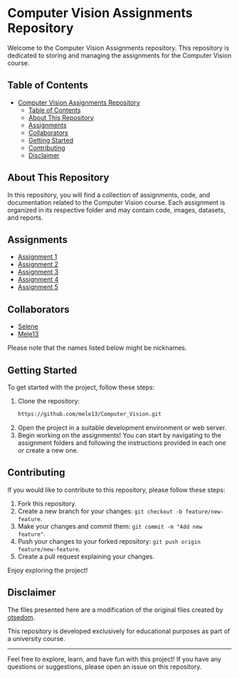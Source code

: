 # Computer Vision Assignments Repository

Welcome to the Computer Vision Assignments repository. This repository is dedicated to storing and managing the assignments for the Computer Vision course.

## Table of Contents
- [Computer Vision Assignments Repository](#computer-vision-assignments-repository)
  - [Table of Contents](#table-of-contents)
  - [About This Repository](#about-this-repository)
  - [Assignments](#assignments)
  - [Collaborators](#collaborators)
  - [Getting Started](#getting-started)
  - [Contributing](#contributing)
  - [Disclaimer](#disclaimer)

## About This Repository

In this repository, you will find a collection of assignments, code, and documentation related to the Computer Vision course. Each assignment is organized in its respective folder and may contain code, images, datasets, and reports.

## Assignments
- [Assignment 1](https://github.com/mele13/Computer_Vision/tree/main/P1)
- [Assignment 2](https://github.com/mele13/Computer_Vision/tree/main/P2)
- [Assignment 3](https://github.com/mele13/Computer_Vision/tree/main/P3)
- [Assignment 4](https://github.com/mele13/Computer_Vision/tree/main/P4)
- [Assignment 5](https://github.com/mele13/Computer_Vision/tree/main/P5)

## Collaborators

- [Selene](https://github.com/SeleneGonzalezCurbelo)
- [Mele13](https://github.com/mele13)

Please note that the names listed below might be nicknames.

## Getting Started
To get started with the project, follow these steps:
1. Clone the repository:
   ```bash
   https://github.com/mele13/Computer_Vision.git
   ```
2. Open the project in a suitable development environment or web server.
3. Begin working on the assignments! You can start by navigating to the assignment folders and following the instructions provided in each one or create a new one.

## Contributing

If you would like to contribute to this repository, please follow these steps:

1. Fork this repository.
2. Create a new branch for your changes: `git checkout -b feature/new-feature`.
3. Make your changes and commit them: `git commit -m "Add new feature"`.
4. Push your changes to your forked repository: `git push origin feature/new-feature`.
5. Create a pull request explaining your changes.

Enjoy exploring the project!

## Disclaimer
The files presented here are a modification of the original files created by [otsedom](https://github.com/otsedom/otsedom.github.io/tree/main/VC).

This repository is developed exclusively for educational purposes as part of a university course. 

--------------------------------------------------

Feel free to explore, learn, and have fun with this project! If you have any questions or suggestions, please open an issue on this repository.
